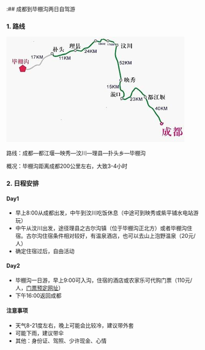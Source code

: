 :## 成都到毕棚沟两日自驾游

### 1. 路线
![路线](/Image/Bipenggou.jpg)

路线：成都—都江堰—映秀—汶川—理县—扑头乡—毕棚沟

概况：毕棚沟距离成都200公里左右，大致3-4小时

### 2. 日程安排
#### Day1
* 早上8:00从成都出发，中午到汶川吃饭休息（中途可到映秀或紫平铺水电站游玩）
* 中午从汶川出发，途径理县之古尔沟镇（位于毕棚沟正北方）或者毕棚沟住宿。古尔沟住宿条件相对较好，有温泉酒店，也可以去山上泡野温泉（20元/人）
* 确定住宿过后，自由活动

#### Day2
* 毕棚沟一日游，早上9:00可入沟，住宿的酒店或农家乐可代购门票（110元/人，[门票预定网址](http://s.fliggy.com/scenic/detail.htm?spm=181.11197625.4973973.2.55334a0a7pKEEH&sid=723)）
* 下午16:00返回成都

#### 注意事项

* 天气8-21度左右，晚上可能会比较冷，建议带外套
* 可能下雨，建议带伞
* 其他：身份证、驾照、少许现金、心情
